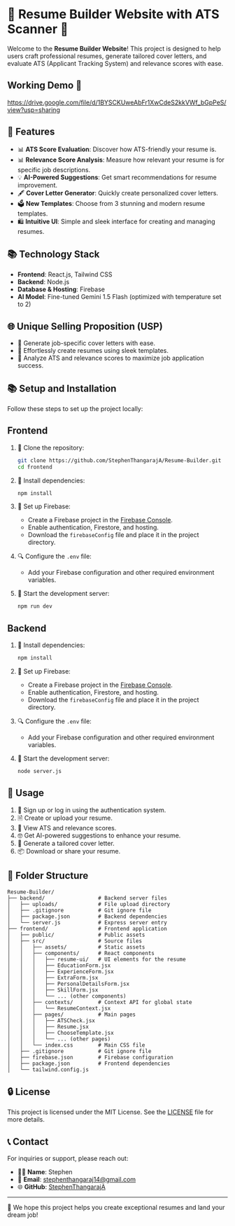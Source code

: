 # 🌟 Resume Builder Website with ATS Scanner 📏

Welcome to the **Resume Builder Website**! This project is designed to help users craft professional resumes, generate tailored cover letters, and evaluate ATS (Applicant Tracking System) and relevance scores with ease. 

## Working Demo 🎥

https://drive.google.com/file/d/1BYSCKUweAbFr1XwCdeS2kkVWf_bGpPeS/view?usp=sharing

## 🔧 Features

- 📊 **ATS Score Evaluation**: Discover how ATS-friendly your resume is.
- 📊 **Relevance Score Analysis**: Measure how relevant your resume is for specific job descriptions.
- 💡 **AI-Powered Suggestions**: Get smart recommendations for resume improvement.
- 🖋️ **Cover Letter Generator**: Quickly create personalized cover letters.
- 🗳 **New Templates**: Choose from 3 stunning and modern resume templates.
- 🛍️ **Intuitive UI**: Simple and sleek interface for creating and managing resumes.

## 📚 Technology Stack

- **Frontend**:  React.js,  Tailwind CSS
- **Backend**:  Node.js
- **Database & Hosting**:  Firebase
- **AI Model**:  Fine-tuned Gemini 1.5 Flash (optimized with temperature set to 2)

## 🌐 Unique Selling Proposition (USP)

- 📝 Generate job-specific cover letters with ease.
- 🔧 Effortlessly create resumes using sleek templates.
- 🎯 Analyze ATS and relevance scores to maximize job application success.

## 📚 Setup and Installation

Follow these steps to set up the project locally:

## Frontend
1. 🔧 Clone the repository:
   ```bash
   git clone https://github.com/StephenThangarajA/Resume-Builder.git
   cd frontend
   ```

2. 📁 Install dependencies:
   ```bash
   npm install
   ```

3. 🏢 Set up Firebase:
   - Create a Firebase project in the [Firebase Console](https://console.firebase.google.com/).
   - Enable authentication, Firestore, and hosting.
   - Download the `firebaseConfig` file and place it in the project directory.

4. 🔍 Configure the `.env` file:
   - Add your Firebase configuration and other required environment variables.

5. 🔄 Start the development server:
   ```bash
   npm run dev
   ```

## Backend
1. 📁 Install dependencies:
   ```bash
   npm install
   ```

2. 🏢 Set up Firebase:
   - Create a Firebase project in the [Firebase Console](https://console.firebase.google.com/).
   - Enable authentication, Firestore, and hosting.
   - Download the `firebaseConfig` file and place it in the project directory.

4. 🔍 Configure the `.env` file:
   - Add your Firebase configuration and other required environment variables.

5. 🔄 Start the development server:
   ```bash
   node server.js
   ```

## 🔢 Usage

1. 📝 Sign up or log in using the authentication system.
2. 🗎 Create or upload your resume.
3. 🎨 View ATS and relevance scores.
4. 🤓 Get AI-powered suggestions to enhance your resume.
5. 🌟 Generate a tailored cover letter.
6. 📦 Download or share your resume.

## 🔌 Folder Structure

```
Resume-Builder/
├── backend/                 # Backend server files
│   ├── uploads/             # File upload directory
│   ├── .gitignore           # Git ignore file
│   ├── package.json         # Backend dependencies
│   └── server.js            # Express server entry
├── frontend/                # Frontend application
│   ├── public/              # Public assets
│   ├── src/                 # Source files
│   │   ├── assets/          # Static assets
│   │   ├── components/      # React components
│   │   │   ├── resume-ui/   # UI elements for the resume
│   │   │   ├── EducationForm.jsx
│   │   │   ├── ExperienceForm.jsx
│   │   │   ├── ExtraForm.jsx
│   │   │   ├── PersonalDetailsForm.jsx
│   │   │   ├── SkillForm.jsx
│   │   │   └── ... (other components)
│   │   ├── contexts/        # Context API for global state
│   │   │   └── ResumeContext.jsx
│   │   ├── pages/           # Main pages
│   │   │   ├── ATSCheck.jsx
│   │   │   ├── Resume.jsx
│   │   │   ├── ChooseTemplate.jsx
│   │   │   └── ... (other pages)
│   │   └── index.css        # Main CSS file
│   ├── .gitignore           # Git ignore file
│   ├── firebase.json        # Firebase configuration
│   ├── package.json         # Frontend dependencies
│   └── tailwind.config.js
```

## 🔒 License

This project is licensed under the MIT License. See the [LICENSE](LICENSE) file for more details.

## 📞 Contact

For inquiries or support, please reach out:
- 👨‍💼 **Name**: Stephen
- 📧 **Email**: stephenthangaraj14@gmail.com
- 🌐 **GitHub**: [StephenThangarajA](https://github.com/StephenThangarajA)

---

🙌 We hope this project helps you create exceptional resumes and land your dream job!
